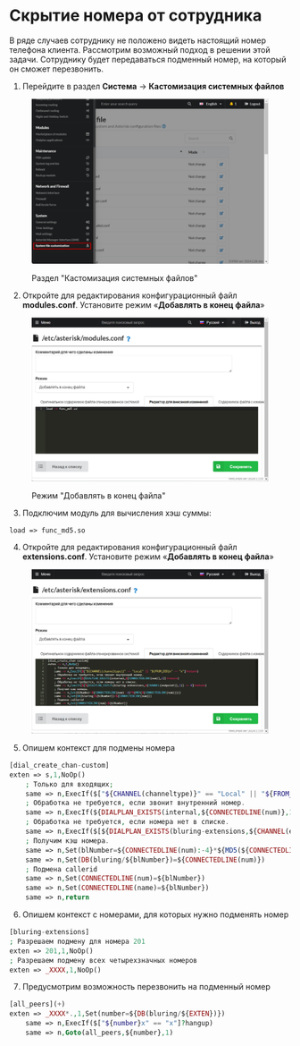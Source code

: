 # Скрытие номера от сотрудника

В ряде случаев сотруднику не положено видеть настоящий номер телефона клиента. Рассмотрим возможный подход в решении этой задачи. Сотруднику будет передаваться подменный номер, на который он сможет перезвонить.

1. Перейдите в раздел **Система** → **Кастомизация системных файлов**

<figure><img src="../../.gitbook/assets/systemFileCustomization.png" alt=""><figcaption><p>Раздел "Кастомизация системных файлов"</p></figcaption></figure>

2. Откройте для редактирования конфигурационный файл **modules.conf**. Установите режим «**Добавлять в конец файла**»

<figure><img src="../../.gitbook/assets/modulesConf.jpg" alt=""><figcaption><p>Режим "Добавлять в конец файла"</p></figcaption></figure>

3. Подключим модуль для вычисления хэш суммы:

```
load => func_md5.so
```

4. Откройте для редактирования конфигурационный файл **extensions.conf**. Установите режим «**Добавлять в конец файла**»

<figure><img src="../../.gitbook/assets/extensionConf.jpg" alt=""><figcaption></figcaption></figure>

5. Опишем контекст для подмены номера

```php
[dial_create_chan-custom]
exten => s,1,NoOp()
    ; Только для входящих; 
    same => n,ExecIf($["${CHANNEL(channeltype)}" == "Local" || "${FROM_DID}x" == "x"]?return)
    ; Обработка не требуется, если звонит внутренний номер. 
    same => n,ExecIf(${DIALPLAN_EXISTS(internal,${CONNECTEDLINE(num)},1)}?return)
    ; Обработка не требуется, если номера нет в списке. 
    same => n,ExecIf($[${DIALPLAN_EXISTS(bluring-extensions,${CHANNEL(endpoint)},1)} == 0]?return)
    ; Получим кэш номера. 
    same => n,Set(blNumber=${CONNECTEDLINE(num):-4}*${MD5(${CONNECTEDLINE(num)})})
    same => n,Set(DB(bluring/${blNumber})=${CONNECTEDLINE(num)})
    ; Подмена callerid
    same => n,Set(CONNECTEDLINE(num)=${blNumber})
    same => n,Set(CONNECTEDLINE(name)=${blNumber})
	same => n,return
```

6. Опишем контекст с номерами, для которых нужно подменять номер

```php
[bluring-extensions]
; Разрешаем подмену для номера 201
exten => 201,1,NoOp()
; Разрешаем подмену всех четырехзначных номеров
exten => _XXXX,1,NoOp()
```

7. Предусмотрим возможность перезвонить на подменный номер

```php
[all_peers](+)
exten => _XXXX*.,1,Set(number=${DB(bluring/${EXTEN})})
    same => n,ExecIf($["${number}x" == "x"]?hangup)
    same => n,Goto(all_peers,${number},1)
```
